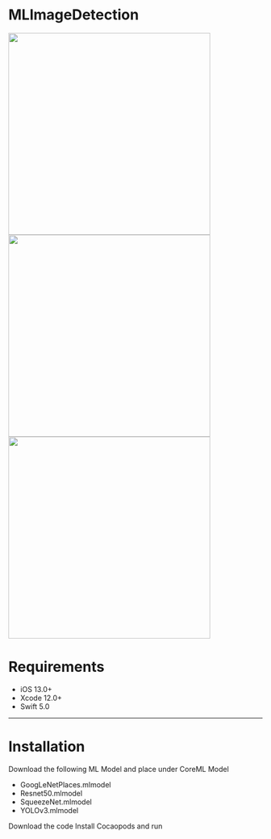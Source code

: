 # MLImageDetection

<p align="row">
<img src="https://user-images.githubusercontent.com/73575643/185752585-57033a7d-eee5-4fdf-9176-edda6bcc1927.png" width="400" >
 <img src="https://user-images.githubusercontent.com/73575643/185752597-65ea1c6b-1012-441e-aa85-b75237bae7d8.png" width="400" >
 <img src= "https://user-images.githubusercontent.com/73575643/185752604-62d40648-1f45-437a-9f26-64ee16d5491b.png" width="400" >
</p>

# Requirements

- iOS 13.0+
- Xcode 12.0+
- Swift 5.0

---


# Installation
Download  the following ML Model and place under CoreML Model
- GoogLeNetPlaces.mlmodel
- Resnet50.mlmodel
- SqueezeNet.mlmodel
- YOLOv3.mlmodel

Download the code
Install Cocaopods and run

